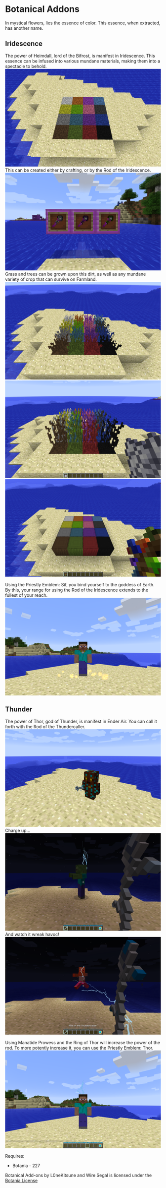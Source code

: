 # Botanical Addons

In mystical flowers, lies the essence of color. This essence, when extracted, has another name.
## Iridescence

The power of Heimdall, lord of the Bifrost, is manifest in Iridescence. This essence can be infused into various mundane materials, making them into a spectacle to behold.  
![Iridescent Dirt](./screenshots/IridescentDirt.png)
This can be created either by crafting, or by the Rod of the Iridescence.  
![Rod of the Iridescence](./screenshots/IridescentRod.png)
Grass and trees can be grown upon this dirt, as well as any mundane variety of crop that can survive on Farmland.  
![Iridescent Grass](./screenshots/IridescentGrass.png)
![Iridescent Double Grass](./screenshots/IridescentDoubleGrass.png)
![Iridescent Trees](./screenshots/IridescentTrees.png)

Using the Priestly Emblem: Sif, you bind yourself to the goddess of Earth. By this, your range for using the Rod of the Iridescence extends to the fullest of your reach.  
![Priestly Emblem: Sif](./screenshots/SifEmblem.png)

## Thunder

The power of Thor, god of Thunder, is manifest in Ender Air. You can call it forth with the Rod of the Thundercaller.  
![Rod of the Thundercaller](./screenshots/ThundercallerRod.png)
Charge up...  
![Charging...](./screenshots/ThundercallerCharging.png)
And watch it wreak havoc!  
![Release!](./screenshots/ThundercallerStrike.png)

Using Manatide Prowess and the Ring of Thor will increase the power of the rod. To more potently increase it, you can use the Priestly Emblem: Thor.
![Priestly Emblem: Thor](./screenshots/ThorEmblem.png)

Requires:
* Botania - 227

Botanical Add-ons by L0neKitsune and Wire Segal is licensed under the [Botania License](http://botaniamod.net/license.php)

